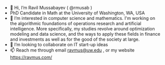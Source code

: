 - 👋 Hi, I’m Ravil Mussabayev ( @rmusab )
- PhD Candidate in Math at the University of Washington, WA, USA
- 👀 I’m interested in computer science and mathematics. I'm working on the algorithmic foundations of operations research and artificial intelligence. More specifically, my studies revolve around optimization modeling and data science, and the ways to apply these fields in finance and investments as well as for the good of the society at large.
- 💞️ I’m looking to collaborate on IT start-up ideas
- 📫 Reach me through email ravmus@uw.edu , or my website https://ravmus.com/ 

<!---
rmusab/rmusab is a ✨ special ✨ repository because its `README.md` (this file) appears on your GitHub profile.
You can click the Preview link to take a look at your changes.
--->
